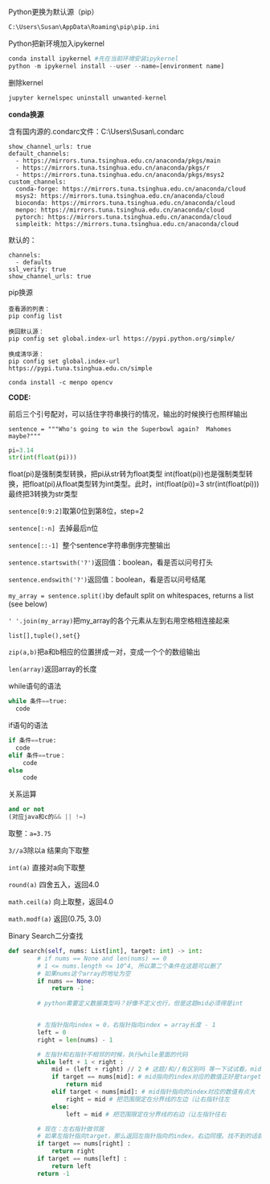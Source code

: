 Python更换为默认源（pip）

```python
C:\Users\Susan\AppData\Roaming\pip\pip.ini
```

Python把新环境加入ipykernel

```python
conda install ipykernel #先在当前环境安装ipykernel
python -m ipykernel install --user --name=[environment name]
```

删除kernel

```python
jupyter kernelspec uninstall unwanted-kernel
```

**conda换源**

含有国内源的.condarc文件：C:\Users\Susan\\.condarc

```
show_channel_urls: true
default_channels:
  - https://mirrors.tuna.tsinghua.edu.cn/anaconda/pkgs/main
  - https://mirrors.tuna.tsinghua.edu.cn/anaconda/pkgs/r
  - https://mirrors.tuna.tsinghua.edu.cn/anaconda/pkgs/msys2
custom_channels:
  conda-forge: https://mirrors.tuna.tsinghua.edu.cn/anaconda/cloud
  msys2: https://mirrors.tuna.tsinghua.edu.cn/anaconda/cloud
  bioconda: https://mirrors.tuna.tsinghua.edu.cn/anaconda/cloud
  menpo: https://mirrors.tuna.tsinghua.edu.cn/anaconda/cloud
  pytorch: https://mirrors.tuna.tsinghua.edu.cn/anaconda/cloud
  simpleitk: https://mirrors.tuna.tsinghua.edu.cn/anaconda/cloud

```

默认的：

```
channels:
  - defaults
ssl_verify: true
show_channel_urls: true
```

pip换源

```
查看源的列表：
pip config list

换回默认源：
pip config set global.index-url https://pypi.python.org/simple/

换成清华源：
pip config set global.index-url https://pypi.tuna.tsinghua.edu.cn/simple
```



```
conda install -c menpo opencv
```

**CODE:**

前后三个引号配对，可以括住字符串换行的情况，输出的时候换行也照样输出

`sentence = """Who's going to win the Superbowl again? 
Mahomes maybe?"""`



```python
pi=3.14
str(int(float(pi)))
```

float(pi)是强制类型转换，把pi从str转为float类型
int(float(pi))也是强制类型转换，把float(pi)从float类型转为int类型。此时，int(float(pi))=3
str(int(float(pi)))最终把3转换为str类型

`sentence[0:9:2]`取第0位到第8位，step=2

`sentence[:-n] `去掉最后n位

`sentence[::-1] `整个sentence字符串倒序完整输出

`sentence.startswith('?')`返回值：boolean，看是否以问号打头

`sentence.endswith('?')`返回值：boolean，看是否以问号结尾

`my_array = sentence.split()`by default split on whitespaces, returns a list (see below)

`' '.join(my_array)`把my_array的各个元素从左到右用空格相连接起来

`list[],tuple(),set{}`

`zip(a,b)`把a和b相应的位置拼成一对，变成一个个的数组输出

`len(array)`返回array的长度



while语句的语法

```python
while 条件==true:
  code
```

if语句的语法

```python
if 条件==true:
  code
elif 条件==true：
	code
else
	code
```



关系运算

```python
and or not
(对应java和c的&& || !=)
```



取整：`a=3.75`

`3//a`3除以a 结果向下取整

`int(a)` 直接对a向下取整

`round(a)` 四舍五入，返回4.0

`math.ceil(a)` 向上取整，返回4.0

`math.modf(a)` 返回(0.75, 3.0)



Binary Search二分查找

```python
def search(self, nums: List[int], target: int) -> int: 
        # if nums == None and len(nums) == 0
        # 1 <= nums.length <= 10^4, 所以第二个条件在这题可以删了
        # 如果nums这个array的地址为空
        if nums == None:
            return -1
        
        # python需要定义数据类型吗？好像不定义也行，但是这题mid必须得是int


        # 左指针指向index = 0，右指针指向index = array长度 - 1
        left = 0
        right = len(nums) - 1

        # 左指针和右指针不相邻的时候，执行while里面的代码
        while left + 1 < right :
            mid = (left + right) // 2 # 这题/和//有区别吗 等一下试试看。mid指针指向的index，是左右指针的index相加再除以2，并把这个数字向下取整
            if target == nums[mid]: # mid指向的index对应的数值正好是target
                return mid
            elif target < nums[mid]: # mid指针指向的index对应的数值有点大
                right = mid # 把范围限定在分界线的左边（让右指针往左
            else:
                left = mid # 把范围限定在分界线的右边（让左指针往右

        # 现在：左右指针做邻居
        # 如果左指针指向target，那么返回左指针指向的index。右边同理。找不到的话就return -1
        if target == nums[right] : 
            return right
        if target == nums[left] :
            return left
        return -1
```


